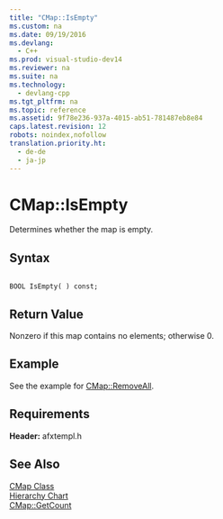 ```yaml
---
title: "CMap::IsEmpty"
ms.custom: na
ms.date: 09/19/2016
ms.devlang: 
  - C++
ms.prod: visual-studio-dev14
ms.reviewer: na
ms.suite: na
ms.technology: 
  - devlang-cpp
ms.tgt_pltfrm: na
ms.topic: reference
ms.assetid: 9f78e236-937a-4015-ab51-781487eb8e84
caps.latest.revision: 12
robots: noindex,nofollow
translation.priority.ht: 
  - de-de
  - ja-jp
---
```

# CMap::IsEmpty
Determines whether the map is empty.  
  
## Syntax  
  
```  
  
BOOL IsEmpty( ) const;  
```  
  
## Return Value  
 Nonzero if this map contains no elements; otherwise 0.  
  
## Example  
 See the example for [CMap::RemoveAll](../vs140/CMap--RemoveAll.md).  
  
## Requirements  
 **Header:** afxtempl.h  
  
## See Also  
 [CMap Class](../vs140/CMap-Class.md)   
 [Hierarchy Chart](../vs140/Hierarchy-Chart.md)   
 [CMap::GetCount](../vs140/CMap--GetCount.md)